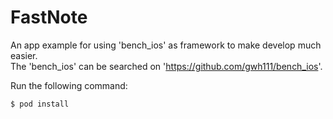 # FastNote
 
 An app example for using 'bench_ios' as framework to make develop much easier.  
 The 'bench_ios' can be searched on 'https://github.com/gwh111/bench_ios'.  
 
 Run the following command:

 ```bash
 $ pod install
 ```
 
 
